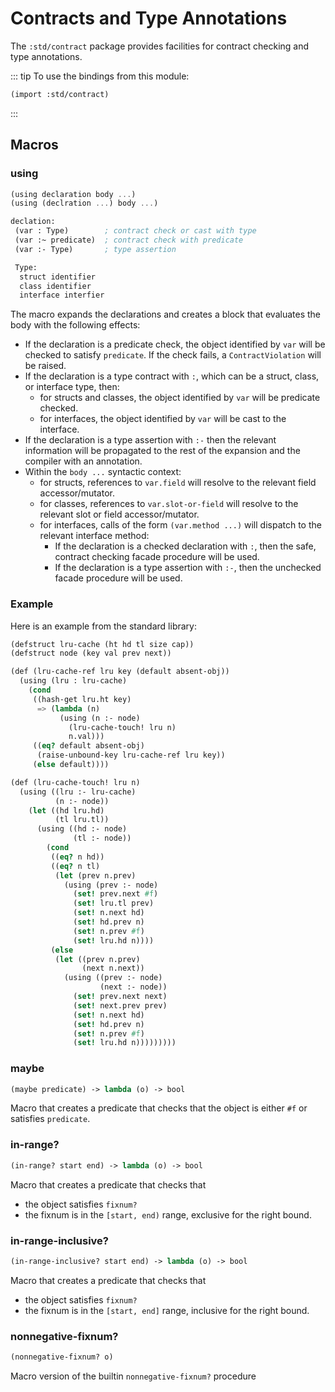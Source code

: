 # Contracts and Type Annotations

The `:std/contract` package provides facilities for contract checking and type annotations.

::: tip To use the bindings from this module:
```scheme
(import :std/contract)
```
:::

## Macros
### using
```scheme
(using declaration body ...)
(using (declration ...) body ...)

declation:
 (var : Type)        ; contract check or cast with type
 (var :~ predicate)  ; contract check with predicate
 (var :- Type)       ; type assertion

 Type:
  struct identifier
  class identifier
  interface interfier
```

The macro expands the declarations and creates a block that evaluates the body with the following effects:
- If the declaration is a predicate check, the object identified by
  `var` will be checked to satisfy `predicate`. If the check fails, a
  `ContractViolation` will be raised.
- If the declaration is a type contract with `:`, which can be a struct, class, or interface type, then:
  - for structs and classes, the object identified by `var` will be predicate checked.
  - for interfaces, the object identified by `var` will be cast to the interface.
- If the declaration is a type assertion with `:-` then the relevant information will be
  propagated to the rest of the expansion and the compiler with an annotation.
- Within the `body ...` syntactic context:
  - for structs, references to `var.field` will resolve to the relevant field accessor/mutator.
  - for classes, references to `var.slot-or-field` will resolve to the relevant slot or field
    accessor/mutator.
  - for interfaces, calls of the form `(var.method ...)` will dispatch to the relevant interface
    method:
    - If the declaration is a checked declaration with `:`, then the safe, contract checking
      facade procedure will be used.
    - If the declaration is a type assertion with `:-`, then the unchecked facade procedure
      will be used.

### Example

Here is an example from the standard library:
```scheme
(defstruct lru-cache (ht hd tl size cap))
(defstruct node (key val prev next))

(def (lru-cache-ref lru key (default absent-obj))
  (using (lru : lru-cache)
    (cond
     ((hash-get lru.ht key)
      => (lambda (n)
           (using (n :- node)
             (lru-cache-touch! lru n)
             n.val)))
     ((eq? default absent-obj)
      (raise-unbound-key lru-cache-ref lru key))
     (else default))))

(def (lru-cache-touch! lru n)
  (using ((lru :- lru-cache)
          (n :- node))
    (let ((hd lru.hd)
          (tl lru.tl))
      (using ((hd :- node)
              (tl :- node))
        (cond
         ((eq? n hd))
         ((eq? n tl)
          (let (prev n.prev)
            (using (prev :- node)
              (set! prev.next #f)
              (set! lru.tl prev)
              (set! n.next hd)
              (set! hd.prev n)
              (set! n.prev #f)
              (set! lru.hd n))))
         (else
          (let ((prev n.prev)
                (next n.next))
            (using ((prev :- node)
                    (next :- node))
              (set! prev.next next)
              (set! next.prev prev)
              (set! n.next hd)
              (set! hd.prev n)
              (set! n.prev #f)
              (set! lru.hd n)))))))))
```

### maybe
```scheme
(maybe predicate) -> lambda (o) -> bool
```

Macro that creates a predicate that checks that the object is either
`#f` or satisfies `predicate`.

### in-range?
```scheme
(in-range? start end) -> lambda (o) -> bool
```

Macro that creates a predicate that checks that
- the object satisfies `fixnum?`
- the fixnum is in the `[start, end)` range, exclusive for the right bound.

### in-range-inclusive?
```scheme
(in-range-inclusive? start end) -> lambda (o) -> bool
```

Macro that creates a predicate that checks that
- the object satisfies `fixnum?`
- the fixnum is in the `[start, end]` range, inclusive for the right bound.

### nonnegative-fixnum?
```scheme
(nonnegative-fixnum? o)
```

Macro version of the builtin `nonnegative-fixnum?` procedure
